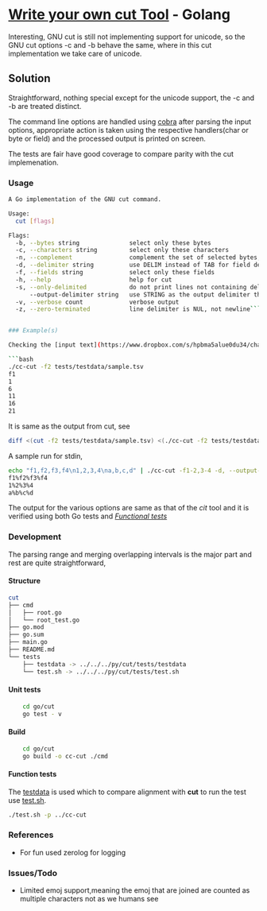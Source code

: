 
# [Write your own cut Tool](https://codingchallenges.fyi/challenges/challenge-cut) - Golang

Interesting, GNU cut is still not implementing support for unicode, so the GNU cut options -c and -b behave the same, where in this
cut implementation we take care of unicode.

## Solution

Straightforward, nothing special except for the unicode support, the -c and -b are treated distinct.

The command line options are handled using [cobra]("github.com/spf13/cobra") after parsing the input options, appropriate action is
taken using the respective handlers(char or byte or field) and the processed output is printed on screen.

The tests are fair have good coverage to compare parity with the cut implemenation.

### Usage

```bash
A Go implementation of the GNU cut command.

Usage:
  cut [flags]

Flags:
  -b, --bytes string              select only these bytes
  -c, --characters string         select only these characters
  -n, --complement                complement the set of selected bytes, characters or fields
  -d, --delimiter string          use DELIM instead of TAB for field delimiter
  -f, --fields string             select only these fields
  -h, --help                      help for cut
  -s, --only-delimited            do not print lines not containing delimiters
      --output-delimiter string   use STRING as the output delimiter the default is to use the input delimiter
  -v, --verbose count             verbose output
  -z, --zero-terminated           line delimiter is NUL, not newline```


### Example(s)

Checking the [input text](https://www.dropbox.com/s/hpbma5alue0du34/challenge-cut.zip?dl=0) mentioned in the [challenge step zero](https://codingchallenges.fyi/challenges/challenge-cut#step-zero)

```bash
./cc-cut -f2 tests/testdata/sample.tsv
f1
1
6
11
16
21

```

It is same as the output from cut, see

```bash
diff <(cut -f2 tests/testdata/sample.tsv) <(./cc-cut -f2 tests/testdata/sample.tsv)
```

A sample run for stdin,

```bash
echo "f1,f2,f3,f4\n1,2,3,4\na,b,c,d" | ./cc-cut -f1-2,3-4 -d, --output-delimiter=%
f1%f2%f3%f4
1%2%3%4
a%b%c%d

```

The output for the various options are same as that of the *cit* tool and it is verified using both Go tests and [*Functional tests*](tests/test.sh)

### Development

The parsing range and merging overlapping intervals is the major part and rest are quite straightforward,

#### Structure

```bash
cut
├── cmd
│   ├── root.go
│   └── root_test.go
├── go.mod
├── go.sum
├── main.go
├── README.md
└── tests
    ├── testdata -> ../../../py/cut/tests/testdata
    └── test.sh -> ../../../py/cut/tests/test.sh
```

#### Unit tests

```bash
    cd go/cut
    go test - v
```

#### Build

```bash
    cd go/cut
    go build -o cc-cut ./cmd
```

#### Function tests

The  [testdata](testdata) is used which to compare alignment with **cut** to run the test use [test.sh](tests/test.sh).

```bash
./test.sh -p ../cc-cut
```

### References

* For fun used zerolog for logging

### Issues/Todo

* Limited emoj support,meaning the emoj that are joined are counted as multiple characters not as we humans see
